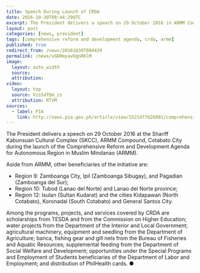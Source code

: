 ```yaml
---
title: Speech During Launch of CRDA
date: 2016-10-30T08:44:29UTC
excerpt: The President delivers a speech on 29 October 2016 in ARMM Compound, Cotabato City during the launch of the Comprehensive Reform and Development Agenda for Autonomous Region in Muslim Mindanao and other conflict affected areas in Regions 9, 10 and 12.
layout: post
categories: [news, president]
tags: [comprehensive reform and development agenda, crda, armm]
published: true
redirect_from: /news/20161030T084429
permalink: /news/vGDRmyavOgnRKlM
image:
  layout: auto_width
  source: 
  attribution: 
video:
  layout: top
  source: VzsSdfQm_zs
  attribution: RTVM
sources:
  - label: PIA
    link: http://news.pia.gov.ph/article/view/1521477626691/comprehensive-reform-and-development-agenda-to-be-launched-in-armm
---
```


The President delivers a speech on 29 October 2016 at the Shariff Kabunsuan Cultural Complex (SKCC), ARMM Compound, Cotabato City during the launch of the Comprehensive Reform and Development Agenda for Autonomous Region in Muslim Mindanao (ARMM).

Aside from ARMM, other beneficiaries of the initiative are:

* Region 9: Zamboanga City, Ipil (Zamboanga Sibugay), and Pagadian (Zamboanga del Sur);
* Region 10: Tubod (Lanao del Norte) and Lanao del Norte province;
* Region 12: Isulan (Sultan Kudarat) and the cities Kidapawan (North Cotabato), Koronadal (South Cotabato) and General Santos City.

Among the programs, projects, and services covered by CRDA are scholarships from TESDA and from the Commission on Higher Education; water projects from the Department of the Interior and Local Government; agricultural machinery, equipment and seedling from the Department of Agriculture; banca, fishing gear and gill nets from the Bureau of Fisheries and Aquatic Resources; supplemental feeding from the Department of Social Welfare and Development; opportunities under the Special Programs and Employment of Students beneficiaries of the Department of Labor and Employment; and distribution of PhilHealth cards.
&#x25cf;


